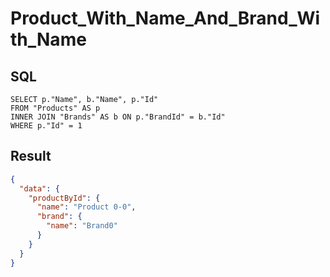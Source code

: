 # Product_With_Name_And_Brand_With_Name

## SQL

```text
SELECT p."Name", b."Name", p."Id"
FROM "Products" AS p
INNER JOIN "Brands" AS b ON p."BrandId" = b."Id"
WHERE p."Id" = 1
```

## Result

```json
{
  "data": {
    "productById": {
      "name": "Product 0-0",
      "brand": {
        "name": "Brand0"
      }
    }
  }
}
```

